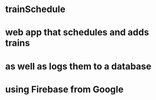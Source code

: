 # trainSchedule
# web app that schedules and adds trains
# as well as logs them to a database
# using Firebase from Google
